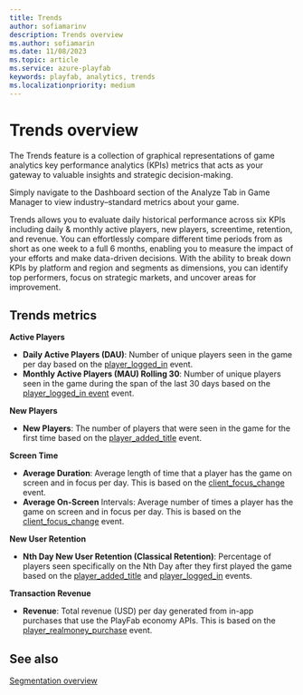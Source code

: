 ```yaml
---
title: Trends
author: sofiamarinv
description: Trends overview
ms.author: sofiamarin
ms.date: 11/08/2023
ms.topic: article
ms.service: azure-playfab
keywords: playfab, analytics, trends
ms.localizationpriority: medium
---
```


# Trends overview

The Trends feature is a collection of graphical representations of game analytics key performance analytics (KPIs) metrics that acts as your gateway to valuable insights and strategic decision-making. 

Simply navigate to the Dashboard section of the Analyze Tab in Game Manager to view industry–standard metrics about your game. 

Trends allows you to evaluate daily historical performance across six KPIs including daily & monthly active players, new players, screentime, retention, and revenue. You can effortlessly compare different time periods from as short as one week to a full 6 months, enabling you to measure the impact of your efforts and make data-driven decisions. 
With the ability to break down KPIs by platform and region and segments as dimensions, you can identify top performers, focus on strategic markets, and uncover areas for improvement. 

## Trends metrics

**Active Players**
- **Daily Active Players (DAU)**: Number of unique players seen in the game per day based on the [player_logged_in](../../../api-references/events/player-logged-in.md) event. 
- **Monthly Active Players (MAU) Rolling 30**: Number of unique players seen in the game during the span of the last 30 days based on the [player_logged_in event](../../../api-references/events/player-logged-in.md) event. 

**New Players** 
- **New Players**: The number of players that were seen in the game for the first time based on the [player_added_title](../../../api-references/events/player-added-title.md) event. 

**Screen Time**
- **Average Duration**: Average length of time that a player has the game on screen and in focus per day. This is based on the [client_focus_change](../../../api-references/events/client-focus-change.md) event. 
- **Average On-Screen** Intervals: Average number of times a player has the game on screen and in focus per day. This is based on the [client_focus_change](../../../api-references/events/client-focus-change.md) event. 

**New User Retention**
- **Nth Day New User Retention (Classical Retention)**: Percentage of players seen specifically on the Nth Day after they first played the game based on the [player_added_title](../../../api-references/events/player-added-title.md) and [player_logged_in](../../../api-references/events/player-logged-in.md) events. 

**Transaction Revenue**  
- **Revenue**: Total revenue (USD) per day generated from in-app purchases that use the PlayFab economy APIs. This is based on the [player_realmoney_purchase](../../../api-references/events/player-realmoney-purchase.md) event.

## See also

[Segmentation overview](../../acting-data/segmentation-overview.md)

